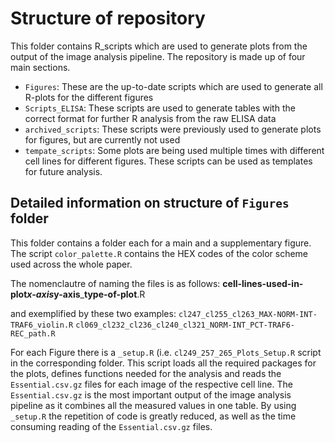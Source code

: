 # Structure of repository

This folder contains R_scripts which are used to generate plots from the output of the image analysis pipeline. 
The repository is made up of four main sections. 

- ```Figures```: These are the up-to-date scripts which are used to generate all R-plots for the different figures
- ```Scripts_ELISA```: These scripts are used to generate tables with the correct format for further R analysis from the raw ELISA data
- ```archived_scripts```: These scripts were previously used to generate plots for figures, but are currently not used
- ```tempate_scripts```: Some plots are being used multiple times with different cell lines for different figures. These scripts can be used as templates for future analysis.

## Detailed information on structure of ```Figures``` folder

This folder contains a folder each for a main and a supplementary figure. The script ```color_palette.R``` contains the HEX codes of the color scheme used across the whole paper.

The nomenclautre of naming the files is as follows: 
**cell-lines-used-in-plot**_**x-axis**_**y-axis**_**type-of-plot**.R

and exemplified by these two examples:
```cl247_cl255_cl263_MAX-NORM-INT-TRAF6_violin.R```
```cl069_cl232_cl236_cl240_cl321_NORM-INT_PCT-TRAF6-REC_path.R```

For each Figure there is a ```_setup.R``` (i.e. ```cl249_257_265_Plots_Setup.R``` script in the corresponding folder. This script loads all the required packages for the plots, defines functions needed for the analysis and reads the ```Essential.csv.gz``` files for each image of the respective cell line. The ```Essential.csv.gz``` is the most important output of the image analysis pipeline as it combines all the measured values in one table.
By using ```_setup.R``` the repetition of code is greatly reduced, as well as the time consuming reading of the ```Essential.csv.gz``` files.

